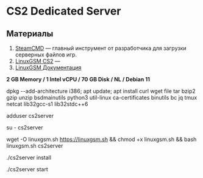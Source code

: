 # CS2 Dedicated Server

## Материалы
1. [SteamCMD](https://developer.valvesoftware.com/wiki/SteamCMD#Downloading_SteamCMD) — главный инструмент от разработчика для загрузки серверных файлов игр.
2. [LinuxGSM CS2](https://linuxgsm.com/servers/cs2server/) — 
3. [LinuxGSM Документация](https://docs.linuxgsm.com/getting-started)

**2 GB Memory / 1 Intel vCPU / 70 GB Disk / NL / Debian 11**

dpkg --add-architecture i386;
apt update;
apt install curl wget file tar bzip2 gzip unzip bsdmainutils python3 util-linux ca-certificates binutils bc jq tmux netcat lib32gcc-s1 lib32stdc++6

adduser cs2server

su - cs2server

wget -O linuxgsm.sh https://linuxgsm.sh && chmod +x linuxgsm.sh && bash linuxgsm.sh cs2server

./cs2server install

./cs2server start
